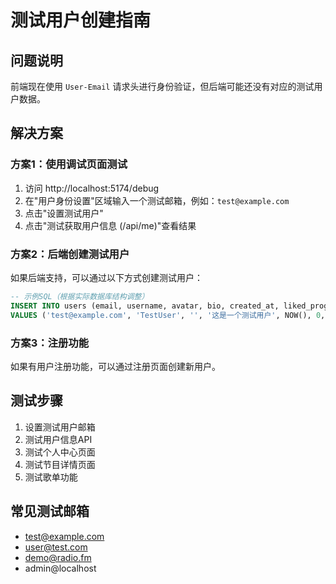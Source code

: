 # 测试用户创建指南

## 问题说明
前端现在使用 `User-Email` 请求头进行身份验证，但后端可能还没有对应的测试用户数据。

## 解决方案

### 方案1：使用调试页面测试
1. 访问 http://localhost:5174/debug
2. 在"用户身份设置"区域输入一个测试邮箱，例如：`test@example.com`
3. 点击"设置测试用户"
4. 点击"测试获取用户信息 (/api/me)"查看结果

### 方案2：后端创建测试用户
如果后端支持，可以通过以下方式创建测试用户：

```sql
-- 示例SQL（根据实际数据库结构调整）
INSERT INTO users (email, username, avatar, bio, created_at, liked_programs_count, playlists_count, comments_count)
VALUES ('test@example.com', 'TestUser', '', '这是一个测试用户', NOW(), 0, 0, 0);
```

### 方案3：注册功能
如果有用户注册功能，可以通过注册页面创建新用户。

## 测试步骤
1. 设置测试用户邮箱
2. 测试用户信息API
3. 测试个人中心页面
4. 测试节目详情页面
5. 测试歌单功能

## 常见测试邮箱
- test@example.com
- user@test.com
- demo@radio.fm
- admin@localhost
